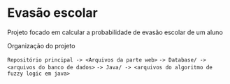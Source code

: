 # Evasão escolar
Projeto focado em calcular a probabilidade de evasão escolar de um aluno

Organização do projeto

  `Repositório principal -> <Arquivos da parte web>`
                        `-> Database/ -> <arquivos do banco de dados>`
                        `-> Java/ -> <arquivos do algoritmo de fuzzy logic em java>`
